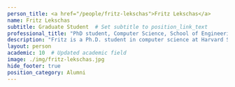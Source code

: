 ```yaml
---
person_title: <a href="/people/fritz-lekschas">Fritz Lekschas</a>
name: Fritz Lekschas
subtitle: Graduate Student  # Set subtitle to position_link_text
professional_title: "PhD student, Computer Science, School of Engineering & Applied Sciences (2015-2016)"
description: "Fritz is a Ph.D. student in computer science at Harvard School of Engineering and Applied Sciences. Prior to computer science, he obtained a B.Sc. and M.Sc. in bioinformatics at Free University Berlin (Germany). Fritz is working in the Refinery team on ontology-guided visual exploration techniques for biological data repositories and on information visualization of genomics structures as part of the 4DN DCIC."
layout: person
academic: 10  # Updated academic field
image: ./img/fritz-lekschas.jpg
hide_footer: true
position_category: Alumni
---
```

